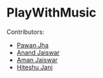 # PlayWithMusic

Contributors:

* [Pawan Jha](https://github.com/pjha2002)
* [Anand Jaiswar](https://github.com/anand-3399)
* [Aman Jaiswar](https://github.com/Amanj-18)
* [Hiteshu Jani]()
